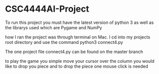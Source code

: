 # CSC4444AI-Project

To run this project you must have the latest version of python 3 as well as the librarys used which are Pygame and NumPy

how I ran the project was through terminal on Mac. I cd into my projects root directory and use the command python3 connect4.py 

The one project file connect4.py can be found on the master branch

to play the game you simple move your cursor over the column you would like to drop you piece and to drop the piece one mouse click is needed
